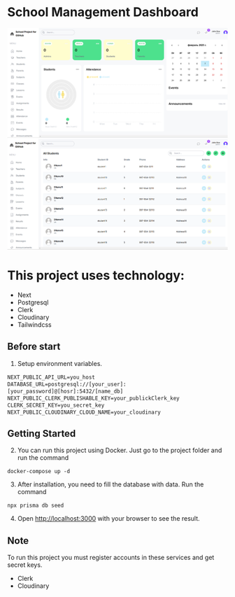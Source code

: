 # School Management Dashboard
<img src="./public/img1.png" alt="Dashboard-1" width="600" />
<img src="./public/img2.png" alt="Dashboard-2" width="600" />

# This project uses technology: 
 - Next
 - Postgresql
 - Clerk
 - Cloudinary
 - Tailwindcss
## Before start
1. Setup environment variables.
```
NEXT_PUBLIC_API_URL=you_host
DATABASE_URL=postgresql://[your_user]:[your_password]@[hosr]:5432/[name_db]
NEXT_PUBLIC_CLERK_PUBLISHABLE_KEY=your_publickClerk_key
CLERK_SECRET_KEY=you_secret_key
NEXT_PUBLIC_CLOUDINARY_CLOUD_NAME=your_cloudinary
```
## Getting Started

2. You can run this project using Docker. Just go to the project folder and run the command
```
docker-compose up -d
```

3. After installation, you need to fill the database with data. Run the command
```
npx prisma db seed
```
4. Open [http://localhost:3000](http://localhost:3000) with your browser to see the result.

## Note
To run this project you must register accounts in these services and get secret keys.

 - Clerk
 - Cloudinary


